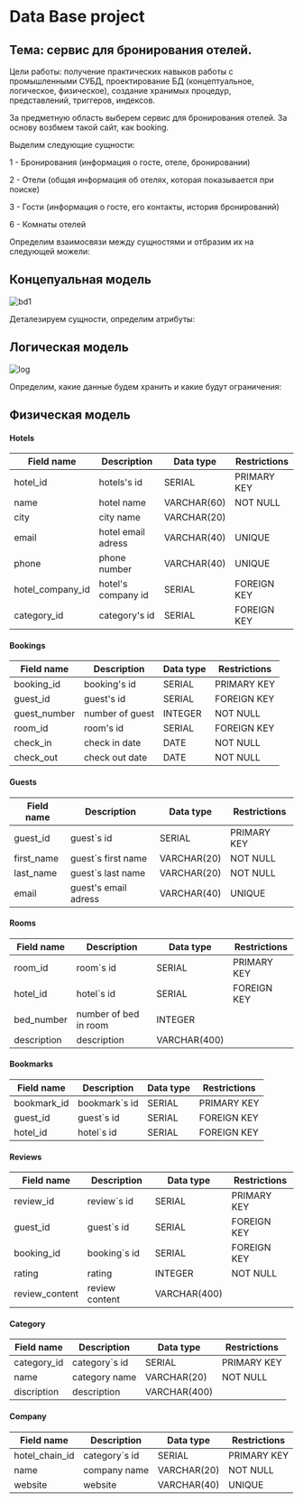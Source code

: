 # Data Base project
## Тема: сервис для бронирования отелей.
Цели работы: получение практических навыков работы с промышленными СУБД, проектирование
БД (концептуальное, логическое, физическое), создание хранимых процедур, представлений,
триггеров, индексов.

За предметную область выберем сервис для бронирования отелей. За основу возбмем такой сайт, как booking. 

Выделим следующие сущности:

1 - Бронирования (информация о госте, отеле, бронировании)

2 - Отели (общая информация об отелях, которая показывается при поиске)

3 - Гости (информация о госте, его контакты, история бронирований)

6 - Комнаты отелей

Определим взаимосвязи между сущностями и отбразим их на следующей можели:
## Концепуальная модель
![bd1](https://user-images.githubusercontent.com/70393328/167842043-a9649186-f127-497d-a7aa-e80bc7b70c92.png)

Деталезируем сущности, определим атрибуты:
## Логическая модель
![log](https://user-images.githubusercontent.com/70393328/161622050-f5c30506-53ea-4ece-8af5-8b7916bf8980.png)

Определим, какие данные будем хранить и какие будут ограничения:
 ## Физическая модель
 
#### Hotels
| Field name | Description | Data type | Restrictions |
|---|---|---|---| 
| hotel_id | hotels's id | SERIAL | PRIMARY KEY |
| name |  hotel name | VARCHAR(60) | NOT NULL |
| city | city name |  VARCHAR(20) |  |
| email | hotel email adress | VARCHAR(40) | UNIQUE |
| phone | phone number | VARCHAR(40) | UNIQUE |
| hotel_company_id | hotel's company id | SERIAL | FOREIGN KEY |
| category_id | category's id | SERIAL | FOREIGN KEY |

#### Bookings
| Field name | Description | Data type | Restrictions |
|---|---|---|---| 
| booking_id | booking's id | SERIAL | PRIMARY KEY |
| guest_id |  guest's id | SERIAL | FOREIGN KEY |
| guest_number | number of guest | INTEGER | NOT NULL |
| room_id | room's id | SERIAL | FOREIGN KEY |
| check_in | check in date | DATE | NOT NULL |
| check_out | check out date | DATE | NOT NULL |

#### Guests
| Field name | Description | Data type | Restrictions |
|---|---|---|---| 
| guest_id | guest`s id | SERIAL | PRIMARY KEY |
| first_name |  guest`s first name | VARCHAR(20) | NOT NULL |
| last_name | guest`s last name | VARCHAR(20) | NOT NULL |
| email | guest's email adress | VARCHAR(40) | UNIQUE |

#### Rooms
| Field name | Description | Data type | Restrictions |
|---|---|---|---| 
| room_id | room`s id | SERIAL | PRIMARY KEY |
| hotel_id | hotel`s id | SERIAL | FOREIGN KEY |
| bed_number |  number of bed in room | INTEGER |  |
| description |  description | VARCHAR(400) |  |

#### Bookmarks
| Field name | Description | Data type | Restrictions |
|---|---|---|---| 
| bookmark_id | bookmark`s id | SERIAL | PRIMARY KEY |
| guest_id | guest`s id | SERIAL | FOREIGN KEY |
| hotel_id |  hotel`s id | SERIAL | FOREIGN KEY |

#### Reviews
| Field name | Description | Data type | Restrictions |
|---|---|---|---| 
| review_id | review`s id | SERIAL | PRIMARY KEY |
| guest_id | guest`s id | SERIAL | FOREIGN KEY |
| booking_id |  booking`s id | SERIAL | FOREIGN KEY |
| rating |  rating | INTEGER | NOT NULL |
| review_content |  review content | VARCHAR(400) |  |

#### Category
| Field name | Description | Data type | Restrictions |
|---|---|---|---| 
| category_id | category`s id | SERIAL | PRIMARY KEY |
| name |  category name | VARCHAR(20) | NOT NULL |
| discription |  description | VARCHAR(400) |  |

#### Company
| Field name | Description | Data type | Restrictions |
|---|---|---|---| 
| hotel_chain_id | category`s id | SERIAL | PRIMARY KEY |
| name |  company name | VARCHAR(20) | NOT NULL |
| website	| website | VARCHAR(40)	| UNIQUE |


